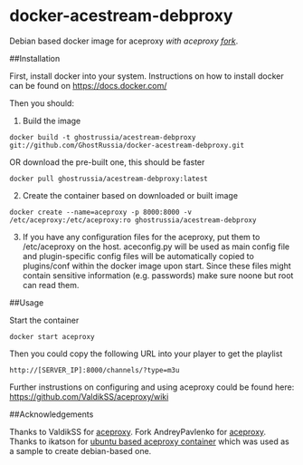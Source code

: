 docker-acestream-debproxy
=========================

Debian based docker image for aceproxy *with aceproxy [fork](https://github.com/AndreyPavlenko/aceproxy/)*.

##Installation

First, install docker into your system. Instructions on how to install docker can be found on https://docs.docker.com/

Then you should:

1. Build the image
  ```
  docker build -t ghostrussia/acestream-debproxy git://github.com/GhostRussia/docker-acestream-debproxy.git
  ```

  OR download the pre-built one, this should be faster
  ```
  docker pull ghostrussia/acestream-debproxy:latest
  ```

2. Create the container based on downloaded or built image
  ```
  docker create --name=aceproxy -p 8000:8000 -v /etc/aceproxy:/etc/aceproxy:ro ghostrussia/acestream-debproxy
  ```

3. If you have any configuration files for the aceproxy, put them to /etc/aceproxy on the host. aceconfig.py will be used as main config file and plugin-specific config files will be automatically copied to plugins/conf within the docker image upon start. Since these files might contain sensitive information (e.g. passwords) make sure noone but root can read them.


##Usage

Start the container
```
docker start aceproxy
```

Then you could copy the following URL into your player to get the playlist
```
http://[SERVER_IP]:8000/channels/?type=m3u
```

Further instrustions on configuring and using aceproxy could be found here: https://github.com/ValdikSS/aceproxy/wiki

##Acknowledgements

Thanks to ValdikSS for [aceproxy](https://github.com/ValdikSS/aceproxy/).
Fork AndreyPavlenko for [aceproxy](https://github.com/AndreyPavlenko/aceproxy/).
Thanks to ikatson for [ubuntu based aceproxy container](https://github.com/ikatson/docker-acestream-proxy) which was used as a sample to create debian-based one.

